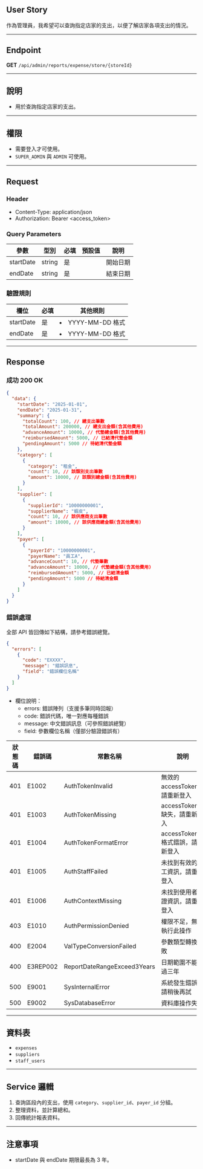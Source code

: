 ## User Story

作為管理員，我希望可以查詢指定店家的支出，以便了解店家各項支出的情況。

---

## Endpoint

**GET** `/api/admin/reports/expense/store/{storeId}`

---

## 說明

- 用於查詢指定店家的支出。

---

## 權限

- 需要登入才可使用。
- `SUPER_ADMIN` 與 `ADMIN` 可使用。

---

## Request

### Header

- Content-Type: application/json
- Authorization: Bearer <access_token>

### Query Parameters

| 參數      | 型別   | 必填 | 預設值 | 說明     |
| --------- | ------ | ---- | ------ | -------- |
| startDate | string | 是   |        | 開始日期 |
| endDate   | string | 是   |        | 結束日期 |

### 驗證規則

| 欄位      | 必填 | 其他規則            |
| --------- | ---- | ------------------- |
| startDate | 是   | <li>YYYY-MM-DD 格式 |
| endDate   | 是   | <li>YYYY-MM-DD 格式 |

---

## Response

### 成功 200 OK

```json
{
  "data": {
    "startDate": "2025-01-01",
    "endDate": "2025-01-31",
    "summary": {
      "totalCount": 100, // 總支出筆數
      "totalAmount": 200000, // 總支出金額(含其他費用)
      "advanceAmount": 10000, // 代墊總金額(含其他費用)
      "reimbursedAmount": 5000, // 已結清代墊金額
      "pendingAmount": 5000 // 待結清代墊金額
    },
    "category": [
      {
        "category": "租金",
        "count": 10, // 該類別支出筆數
        "amount": 10000, // 該類別總金額(含其他費用)
      }
    ],
    "supplier": [
      {
        "supplierId": "10000000001",
        "supplierName": "蝦皮",
        "count": 10, // 該供應商支出筆數
        "amount": 10000, // 該供應商總金額(含其他費用)
      }
    ],
    "payer": [
      {
        "payerId": "10000000001",
        "payerName": "員工A",
        "advanceCount": 10, // 代墊筆數
        "advanceAmount": 10000, // 代墊總金額(含其他費用)
        "reimbursedAmount": 5000, // 已結清金額
        "pendingAmount": 5000 // 待結清金額
      }
    ]
  }
}
```

### 錯誤處理

全部 API 皆回傳如下結構，請參考錯誤總覽。

```json
{
  "errors": [
    {
      "code": "EXXXX",
      "message": "錯誤訊息",
      "field": "錯誤欄位名稱"
    }
  ]
}
```

- 欄位說明：
  - errors: 錯誤陣列（支援多筆同時回報）
  - code: 錯誤代碼，唯一對應每種錯誤
  - message: 中文錯誤訊息（可參照錯誤總覽）
  - field: 參數欄位名稱（僅部分驗證錯誤有）

| 狀態碼 | 錯誤碼   | 常數名稱                    | 說明                             |
| ------ | -------- | --------------------------- | -------------------------------- |
| 401    | E1002    | AuthTokenInvalid            | 無效的 accessToken，請重新登入   |
| 401    | E1003    | AuthTokenMissing            | accessToken 缺失，請重新登入     |
| 401    | E1004    | AuthTokenFormatError        | accessToken 格式錯誤，請重新登入 |
| 401    | E1005    | AuthStaffFailed             | 未找到有效的員工資訊，請重新登入 |
| 401    | E1006    | AuthContextMissing          | 未找到使用者認證資訊，請重新登入 |
| 403    | E1010    | AuthPermissionDenied        | 權限不足，無法執行此操作         |
| 400    | E2004    | ValTypeConversionFailed     | 參數類型轉換失敗                 |
| 400    | E3REP002 | ReportDateRangeExceed3Years | 日期範圍不能超過三年             |
| 500    | E9001    | SysInternalError            | 系統發生錯誤，請稍後再試         |
| 500    | E9002    | SysDatabaseError            | 資料庫操作失敗                   |

---

## 資料表

- `expenses`
- `suppliers`
- `staff_users`

---

## Service 邏輯

1. 查詢區段內的支出，使用 `category`、`supplier_id`、`payer_id` 分組。
2. 整理資料，並計算總和。
3. 回傳統計報表資料。

---

## 注意事項

- startDate 與 endDate 期限最長為 3 年。